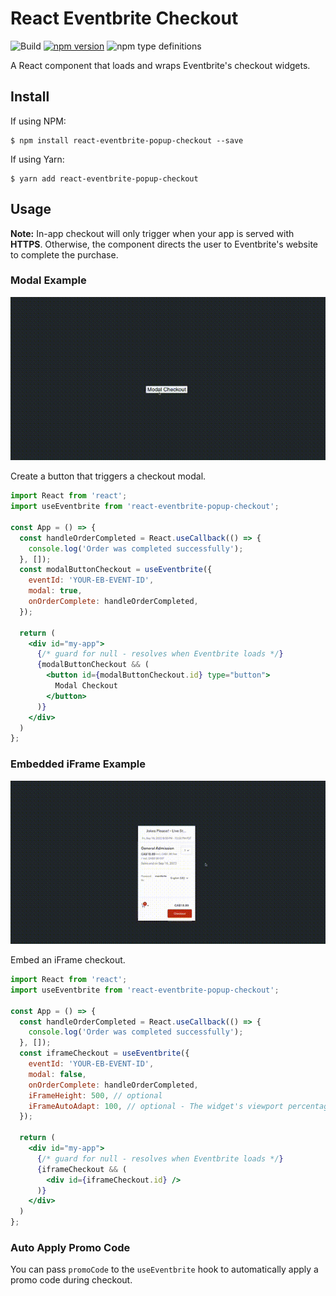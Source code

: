 # React Eventbrite Checkout
![Build](https://github.com/wizardrylabs/react-eventbrite-popup-checkout/actions/workflows/webpack.yml/badge.svg?branch=master)
[![npm version](https://badge.fury.io/js/react-eventbrite-popup-checkout.svg)](https://badge.fury.io/js/react-eventbrite-popup-checkout)
![npm type definitions](https://img.shields.io/npm/types/react-eventbrite-popup-checkout)

A React component that loads and wraps Eventbrite's checkout widgets.

## Install
If using NPM:
```
$ npm install react-eventbrite-popup-checkout --save
```

If using Yarn:
```
$ yarn add react-eventbrite-popup-checkout
```

## Usage
**Note:** In-app checkout will only trigger when your app is served with **HTTPS**. Otherwise, the component directs the user to Eventbrite's website to complete the purchase.

### Modal Example
![plot](./images/modal.gif)

Create a button that triggers a checkout modal.

```jsx
import React from 'react';
import useEventbrite from 'react-eventbrite-popup-checkout';

const App = () => {
  const handleOrderCompleted = React.useCallback(() => {
    console.log('Order was completed successfully');
  }, []);
  const modalButtonCheckout = useEventbrite({
    eventId: 'YOUR-EB-EVENT-ID',
    modal: true,
    onOrderComplete: handleOrderCompleted,
  });
  
  return (
    <div id="my-app">
      {/* guard for null - resolves when Eventbrite loads */}
      {modalButtonCheckout && (
        <button id={modalButtonCheckout.id} type="button">
          Modal Checkout
        </button>
      )}
    </div>
  )
};
```

### Embedded iFrame Example
![plot](./images/iframe.gif)

Embed an iFrame checkout.

```jsx
import React from 'react';
import useEventbrite from 'react-eventbrite-popup-checkout';

const App = () => {
  const handleOrderCompleted = React.useCallback(() => {
    console.log('Order was completed successfully');
  }, []);
  const iframeCheckout = useEventbrite({
    eventId: 'YOUR-EB-EVENT-ID',
    modal: false,
    onOrderComplete: handleOrderCompleted,
    iFrameHeight: 500, // optional
    iFrameAutoAdapt: 100, // optional - The widget's viewport percentage (between 75-100)
  });
  
  return (
    <div id="my-app">
      {/* guard for null - resolves when Eventbrite loads */}
      {iframeCheckout && (
        <div id={iframeCheckout.id} />
      )}
    </div>
  )
};
```

### Auto Apply Promo Code
You can pass `promoCode` to the `useEventbrite` hook to automatically apply a promo code during checkout.
